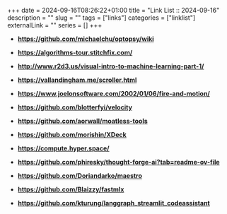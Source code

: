+++ 
date = 2024-09-16T08:26:22+01:00
title = "Link List :: 2024-09-16"
description = ""
slug = ""
tags = ["links"]
categories = ["linklist"]
externalLink = ""
series = []
+++

- **https://github.com/michaelchu/optopsy/wiki**

- **https://algorithms-tour.stitchfix.com/**

- **http://www.r2d3.us/visual-intro-to-machine-learning-part-1/**

- **https://vallandingham.me/scroller.html**

- **https://www.joelonsoftware.com/2002/01/06/fire-and-motion/**

- **https://github.com/blotterfyi/velocity**

- **https://github.com/aorwall/moatless-tools**

- **https://github.com/morishin/XDeck**

- **https://compute.hyper.space/**

- **https://github.com/phiresky/thought-forge-ai?tab=readme-ov-file**

- **https://github.com/Doriandarko/maestro**

- **https://github.com/Blaizzy/fastmlx**

- **https://github.com/kturung/langgraph_streamlit_codeassistant**

